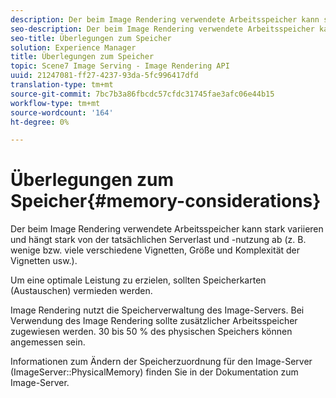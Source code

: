 ```yaml
---
description: Der beim Image Rendering verwendete Arbeitsspeicher kann stark variieren und hängt stark von der tatsächlichen Serverlast und -nutzung ab (z. B. wenige bzw. viele verschiedene Vignetten, Größe und Komplexität der Vignetten usw.).
seo-description: Der beim Image Rendering verwendete Arbeitsspeicher kann stark variieren und hängt stark von der tatsächlichen Serverlast und -nutzung ab (z. B. wenige bzw. viele verschiedene Vignetten, Größe und Komplexität der Vignetten usw.).
seo-title: Überlegungen zum Speicher
solution: Experience Manager
title: Überlegungen zum Speicher
topic: Scene7 Image Serving - Image Rendering API
uuid: 21247081-ff27-4237-93da-5fc996417dfd
translation-type: tm+mt
source-git-commit: 7bc7b3a86fbcdc57cfdc31745fae3afc06e44b15
workflow-type: tm+mt
source-wordcount: '164'
ht-degree: 0%

---
```



# Überlegungen zum Speicher{#memory-considerations}

Der beim Image Rendering verwendete Arbeitsspeicher kann stark variieren und hängt stark von der tatsächlichen Serverlast und -nutzung ab (z. B. wenige bzw. viele verschiedene Vignetten, Größe und Komplexität der Vignetten usw.).

Um eine optimale Leistung zu erzielen, sollten Speicherkarten (Austauschen) vermieden werden.

Image Rendering nutzt die Speicherverwaltung des Image-Servers. Bei Verwendung des Image Rendering sollte zusätzlicher Arbeitsspeicher zugewiesen werden. 30 bis 50 % des physischen Speichers können angemessen sein.

Informationen zum Ändern der Speicherzuordnung für den Image-Server (ImageServer::PhysicalMemory) finden Sie in der Dokumentation zum Image-Server.
